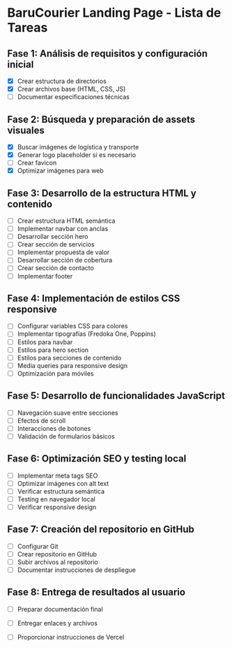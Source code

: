 # BaruCourier Landing Page - Lista de Tareas

## Fase 1: Análisis de requisitos y configuración inicial
- [x] Crear estructura de directorios
- [x] Crear archivos base (HTML, CSS, JS)
- [ ] Documentar especificaciones técnicas

## Fase 2: Búsqueda y preparación de assets visuales
- [x] Buscar imágenes de logística y transporte
- [x] Generar logo placeholder si es necesario
- [ ] Crear favicon
- [x] Optimizar imágenes para web

## Fase 3: Desarrollo de la estructura HTML y contenido
- [ ] Crear estructura HTML semántica
- [ ] Implementar navbar con anclas
- [ ] Desarrollar sección hero
- [ ] Crear sección de servicios
- [ ] Implementar propuesta de valor
- [ ] Desarrollar sección de cobertura
- [ ] Crear sección de contacto
- [ ] Implementar footer

## Fase 4: Implementación de estilos CSS responsive
- [ ] Configurar variables CSS para colores
- [ ] Implementar tipografías (Fredoka One, Poppins)
- [ ] Estilos para navbar
- [ ] Estilos para hero section
- [ ] Estilos para secciones de contenido
- [ ] Media queries para responsive design
- [ ] Optimización para móviles

## Fase 5: Desarrollo de funcionalidades JavaScript
- [ ] Navegación suave entre secciones
- [ ] Efectos de scroll
- [ ] Interacciones de botones
- [ ] Validación de formularios básicos

## Fase 6: Optimización SEO y testing local
- [ ] Implementar meta tags SEO
- [ ] Optimizar imágenes con alt text
- [ ] Verificar estructura semántica
- [ ] Testing en navegador local
- [ ] Verificar responsive design

## Fase 7: Creación del repositorio en GitHub
- [ ] Configurar Git
- [ ] Crear repositorio en GitHub
- [ ] Subir archivos al repositorio
- [ ] Documentar instrucciones de despliegue

## Fase 8: Entrega de resultados al usuario
- [ ] Preparar documentación final
- [ ] Entregar enlaces y archivos
- [ ] Proporcionar instrucciones de Vercel

